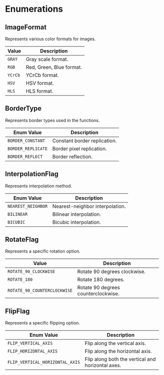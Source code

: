 # Enumerations


## ImageFormat

Represents various color formats for images.

|  Value       | Description              |
| ------------ | ------------------------ |
| `GRAY`       | Gray scale format.       |
| `RGB`        | Red, Green, Blue format. |
| `YCrCb`      | YCrCb format.            |
| `HSV`        | HSV format.              |
| `HLS`        | HLS format.              |

## BorderType

Represents border types used in the functions.

| Enum Value        | Description                   |
| ----------------- | ----------------------------- |
| `BORDER_CONSTANT` | Constant border replication.  |
| `BORDER_REPLICATE`| Border pixel replication.     |
| `BORDER_REFLECT`  | Border reflection.            |

## InterpolationFlag

Represents interpolation method.

| Enum Value          | Description                     |
| ------------------- | ------------------------------- |
| `NEAREST_NEIGHBOR`  | Nearest-neighbor interpolation. |
| `BILINEAR`          | Bilinear interpolation.         |
| `BICUBIC`           | Bicubic interpolation.          |



## RotateFlag

Represents a specific rotation option.

|  Value                       | Description                           |
| -----------------------------| --------------------------------------|
| `ROTATE_90_CLOCKWISE`        | Rotate 90 degrees clockwise.          |
| `ROTATE_180`                 | Rotate 180 degrees.                   |
| `ROTATE_90_COUNTERCLOCKWISE` | Rotate 90 degrees counterclockwise.   |

## FlipFlag

Represents a specific flipping option.

| Enum Value                    | Description                               |
| ----------------------------- | ----------------------------------------- |
| `FLIP_VERTICAL_AXIS`          | Flip along the vertical axis.              |
| `FLIP_HORIZONTAL_AXIS`        | Flip along the horizontal axis.            |
| `FLIP_VERTICAL_HORIZONTAL_AXIS` | Flip along both the vertical and horizontal axes. |


